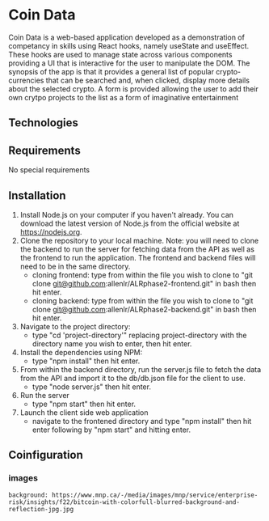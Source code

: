 # Coin Data

Coin Data is a web-based application developed as a demonstration of competancy in skills using React hooks, namely useState and useEffect. These hooks are used to manage state across various components providing a UI that is interactive for the user to manipulate the DOM. The synopsis of the app is that it provides a general list of popular crypto-currencies that can be searched and, when clicked, display more details about the selected crypto. A form is provided allowing the user to add their own crytpo projects to the list as a form of imaginative entertainment

## Technologies

## Requirements

No special requirements

## Installation

1. Install Node.js on your computer if you haven't already. You can download the latest version of Node.js from the official website at https://nodejs.org.
2. Clone the repository to your local machine. 
Note: you will need to clone the backend to run the server for fetching data from the API as well as the frontend to run the application. The frontend and backend files will need to be in the same directory.
    - cloning frontend: type from within the file you wish to clone to "git clone git@github.com:allenlr/ALRphase2-frontend.git" in bash then hit enter.
    - cloning backend: type from within the file you wish to clone to "git clone git@github.com:allenlr/ALRphase2-backend.git" in bash then hit enter.
3. Navigate to the project directory:
    - type "cd 'project-directory'" replacing project-directory with the directory name you wish to enter, then hit enter.
4. Install the dependencies using NPM:
    - type "npm install" then hit enter.
5. From within the backend directory, run the server.js file to fetch the data from the API and import it to the db/db.json file for the client to use.
    - type "node server.js" then hit enter.
6. Run the server
    - type "npm start" then hit enter.
7. Launch the client side web application
    - navigate to the frontened directory and type "npm install" then hit enter following by "npm start" and hitting enter.

## Coinfiguration


### images
    background: https://www.mnp.ca/-/media/images/mnp/service/enterprise-risk/insights/f22/bitcoin-with-colorfull-blurred-background-and-reflection-jpg.jpg